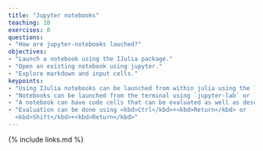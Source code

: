 ```yaml
---
title: "Jupyter notebooks"
teaching: 10
exercises: 0
questions:
- "How are jupyter-notebooks lauched?"
objectives:
- "Launch a notebook using the IJulia package."
- "Open an existing notebook using jupyter."
- "Explore markdown and input cells."
keypoints:
- "Using IJulia notebooks can be launched from within julia using the `notebook()` command."
- "Notebooks can be launched from the terminal using `jupyter-lab` or `jupyter-notebook`."
- "A notebook can have code cells that can be evaluated as well as descriptive markdown text."
- "Evaluation can be done using <kbd>Ctrl</kbd>+<kbd>Return</kbd> or
  <kbd>Shift</kbd>+<kbd>Return</kbd>"
---
```


{% include links.md %}
